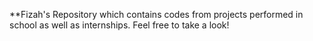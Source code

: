 **Fizah's Repository which contains codes from projects performed in school as well as internships. Feel free to take a look!
